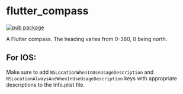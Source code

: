 # flutter_compass

[![pub package](https://img.shields.io/pub/v/flutter_compass.svg)](https://pub.dartlang.org/packages/flutter_compass)

A Flutter compass. The heading varies from 0-360, 0 being north.

## For IOS:
Make sure to add `NSLocationWhenInUseUsageDescription` and `NSLocationAlwaysAndWhenInUseUsageDescription` keys with appropriate descriptions to the Info.plist file.
